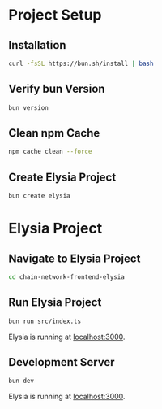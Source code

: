 # Project Setup

## Installation

```bash
curl -fsSL https://bun.sh/install | bash
```

## Verify bun Version

```bash
bun version
```

## Clean npm Cache

```bash
npm cache clean --force
```

## Create Elysia Project

```bash
bun create elysia
```

# Elysia Project

## Navigate to Elysia Project

```bash
cd chain-network-frontend-elysia
```

## Run Elysia Project

```bash
bun run src/index.ts
```

Elysia is running at [localhost:3000](http://localhost:3000).

## Development Server

```bash
bun dev
```

Elysia is running at [localhost:3000](http://localhost:3000).
```

